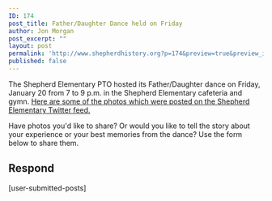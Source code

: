 ```yaml
---
ID: 174
post_title: Father/Daughter Dance held on Friday
author: Jon Morgan
post_excerpt: ""
layout: post
permalink: 'http://www.shepherdhistory.org?p=174&preview=true&preview_id=174'
published: false
---
```

The Shepherd Elementary PTO hosted its Father/Daughter dance on Friday, January 20 from 7 to 9 p.m. in the Shepherd Elementary cafeteria and gymn. <a href="https://twitter.com/shepherdele/status/823245761118949376">Here are some of the photos which were posted on the Shepherd Elementary Twitter feed.</a>

Have photos you'd like to share? Or would you like to tell the story about your experience or your best memories from the dance? Use the form below to share them.

## Respond

[user-submitted-posts]